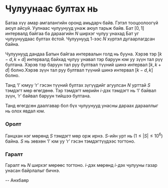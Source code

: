 Чулуунаас бултах нь
===================
Батаа хүү амар амгалангийн оронд амьдарч байв. Гэтэл тооцоолоогүй аюул айсуй.
Уулнаас чулуунууд унаж аюул тарьж байв. Бат $[0, 1]$ интервалд байгаа ба
дараагийн $N$ ширхэг чулуу унахад Бат уг чулуунуудаас бултах ёстой. Чулуунууд
$1$-ээс $N$ хүртэл дугаарлагдсан байна.

Чулуунууд дандаа Батын байгаа интервалын голд нь бууна. Хэрэв тэр $[k-d, k+d]$
интервалд байхад чулуу унавал тэр баруун юм уу зүүн тал рүү бултана. Хэрэв тэр
баруун тал руу бултвал түүний шинэ интервал $[k, k+d]$ болно.Хэрэв зүүн тал руу
бултвал түүний шинэ интервал $[k-d, k]$ болно.

Танд ‘l’ юмуу ‘r’ гэсэн түүний бултах зүгүүдийг агуулсан $N$ урттай $S$ тэмдэгт
мөр өгөгдөнө. Тэр тэмдэгт мөрийн $i$-дэх тэмдэгт нь ‘l’ байвал зүүн, ‘r’ байвал
баруун тийшээ бултана.

Танд өгөгдсөн даалгавар бол бүх чулуунууд унасны дараах дарааллыг нь олох явдал
юм.


### Оролт
Ганцхан нэг мөрөнд $S$ тэмдэгт мөр орж ирнэ. $S$-ийн урт нь ($1 ≤ |S| ≤ 10^6$)
байна. $S$ нь зөвхөн ‘l’ юм уу ‘r’ гэсэн тэмдэгтүүдээс тогтоно.


### Гаралт
Гаралт нь $N$ ширхэг мөрөөс тогтоно. $i$-дэх мөрөнд $i$-дэх чулууны газар унасан
байрлалыг бичнэ.

-- Анхбаяр
